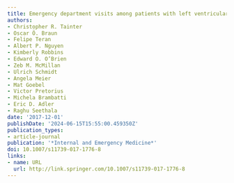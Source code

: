 ```yaml
---
title: Emergency department visits among patients with left ventricular assist devices
authors:
- Christopher R. Tainter
- Oscar Ö. Braun
- Felipe Teran
- Albert P. Nguyen
- Kimberly Robbins
- Edward O. O’Brien
- Zeb M. McMillan
- Ulrich Schmidt
- Angela Meier
- Mat Goebel
- Victor Pretorius
- Michela Brambatti
- Eric D. Adler
- Raghu Seethala
date: '2017-12-01'
publishDate: '2024-06-15T15:55:00.459350Z'
publication_types:
- article-journal
publication: '*Internal and Emergency Medicine*'
doi: 10.1007/s11739-017-1776-8
links:
- name: URL
  url: http://link.springer.com/10.1007/s11739-017-1776-8
---
```

